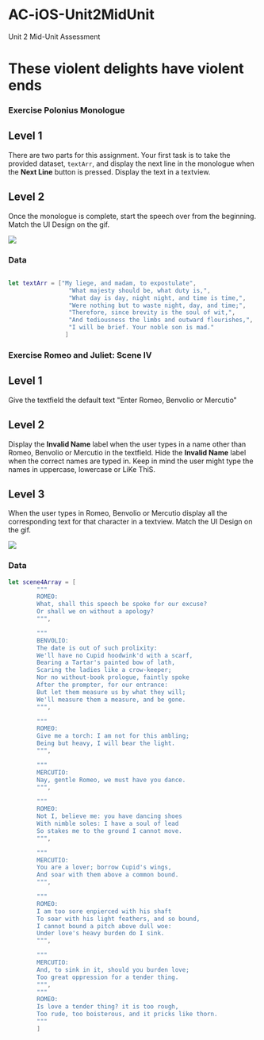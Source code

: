 # AC-iOS-Unit2MidUnit
Unit 2 Mid-Unit Assessment

# These violent delights have violent ends



### Exercise Polonius Monologue

## Level 1
There are two parts for this assignment. Your first task is to take the provided dataset, ```textArr```, and display the next line in the monologue when the **Next Line** button is pressed. Display the text in a textview. 
## Level 2 
Once the monologue is complete, start the speech over from the beginning. Match the UI Design on the gif. 


![](https://media.giphy.com/media/3o7aCXpsXEhOhwQan6/giphy.gif)

### Data

```swift

let textArr = ["My liege, and madam, to expostulate",
                 "What majesty should be, what duty is,",
                 "What day is day, night night, and time is time,",
                 "Were nothing but to waste night, day, and time;",
                 "Therefore, since brevity is the soul of wit,",
                 "And tediousness the limbs and outward flourishes,",
                 "I will be brief. Your noble son is mad."
                ]


```


### Exercise Romeo and Juliet: Scene IV

## Level 1
Give the textfield the default text "Enter Romeo, Benvolio or Mercutio"

## Level 2 
Display the **Invalid Name** label when the user types in a name other than Romeo, Benvolio or Mercutio in the textfield. Hide the **Invalid Name** label when the correct names are typed in. Keep in mind the user might type the names in uppercase, lowercase or LiKe ThiS. 

## Level 3 
When the user types in Romeo, Benvolio or Mercutio display all the corresponding text for that character in a textview. Match the UI Design on the gif. 

![](https://media.giphy.com/media/3o7aCVyCpcpLIQybZu/giphy.gif)

### Data

```swift
let scene4Array = [
        """
        ROMEO:
        What, shall this speech be spoke for our excuse?
        Or shall we on without a apology?
        """,

        """
        BENVOLIO:
        The date is out of such prolixity:
        We'll have no Cupid hoodwink'd with a scarf,
        Bearing a Tartar's painted bow of lath,
        Scaring the ladies like a crow-keeper;
        Nor no without-book prologue, faintly spoke
        After the prompter, for our entrance:
        But let them measure us by what they will;
        We'll measure them a measure, and be gone.
        """,

        """
        ROMEO:
        Give me a torch: I am not for this ambling;
        Being but heavy, I will bear the light.
        """,

        """
        MERCUTIO:
        Nay, gentle Romeo, we must have you dance.
        """,

        """
        ROMEO:
        Not I, believe me: you have dancing shoes
        With nimble soles: I have a soul of lead
        So stakes me to the ground I cannot move.
        """,

        """
        MERCUTIO:
        You are a lover; borrow Cupid's wings,
        And soar with them above a common bound.
        """,

        """
        ROMEO:
        I am too sore enpierced with his shaft
        To soar with his light feathers, and so bound,
        I cannot bound a pitch above dull woe:
        Under love's heavy burden do I sink.
        """,

        """
        MERCUTIO:
        And, to sink in it, should you burden love;
        Too great oppression for a tender thing.
        """,
        """
        ROMEO:
        Is love a tender thing? it is too rough,
        Too rude, too boisterous, and it pricks like thorn.
        """
        ]

```
